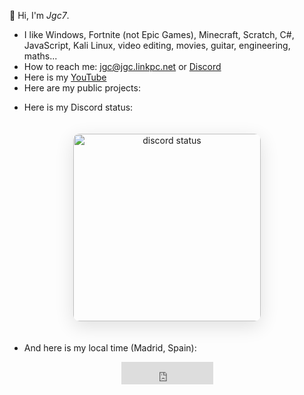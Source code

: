 👋 Hi, I'm *Jgc7*.
- I like Windows, Fortnite (not Epic Games), Minecraft, Scratch, C#, JavaScript, Kali Linux, video editing, movies, guitar, engineering, maths...
- How to reach me: [jgc@jgc.linkpc.net](mailto:jgc@jgc.linkpc.net) or [Discord](./discord/)
- Here is my [YouTube](./youtube/)
- Here are my public projects:

<ul style="list-style: none;">
    <li>
        <a hidden href="https://jgc.linkpc.net">The list is only available on the web!</a>
        <ul id="repo-list" style="list-style: disc;"></ul>
    </li>
</ul>

- Here is my Discord status:

<div align="center">
    <img  src="https://discord-readme-badge.vercel.app/api?id=889045882874495036" width="300px" alt="discord status" style="border-radius: 10px; margin: 20px 0; box-shadow: 0 8px 30px rgba(0, 0, 0, 0.12);">
</div>

- And here is my local time (Madrid, Spain):

<div align="center">
    <iframe src="https://free.timeanddate.com/clock/i9r3azjl/n141/fs30/fcfff/tct/pct/ftbi/th1/ts1/ta1" frameborder="0" width="147" height="36" allowtransparency="true"></iframe>
</div>
